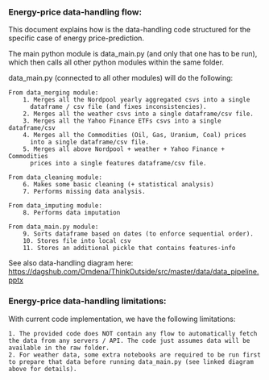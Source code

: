 ### Energy-price data-handling flow:

This document explains how is the data-handling code structured for the specific case of energy price-prediction.

The main python module is data_main.py (and only that one has to be run), which then calls all other python modules within the same folder.

data_main.py (connected to all other modules) will do the following:

	From data_merging module:
		1. Merges all the Nordpool yearly aggregated csvs into a single 
		  dataframe / csv file (and fixes inconsistencies).
		2. Merges all the weather csvs into a single dataframe/csv file.
		3. Merges all the Yahoo Finance ETFs csvs into a single dataframe/csv
		4. Merges all the Commodities (Oil, Gas, Uranium, Coal) prices
		  into a single dataframe/csv file.
		5. Merges all above Nordpool + weather + Yahoo Finance + Commodities 
		  prices into a single features dataframe/csv file.

    From data_cleaning module:          
		6. Makes some basic cleaning (+ statistical analysis)
		7. Performs missing data analysis.

    From data_imputing module:
        8. Performs data imputation
    
    From data_main.py module:
		9. Sorts dataframe based on dates (to enforce sequential order).
		10. Stores file into local csv
		11. Stores an additional pickle that contains features-info

See also data-handling diagram here:
https://dagshub.com/Omdena/ThinkOutside/src/master/data/data_pipeline.pptx


### Energy-price data-handling limitations:

With current code implementation, we have the following limitations:

	1. The provided code does NOT contain any flow to automatically fetch the data from any servers / API. The code just assumes data will be available in the raw folder.
	2. For weather data, some extra notebooks are required to be run first to prepare that data before running data_main.py (see linked diagram above for details).